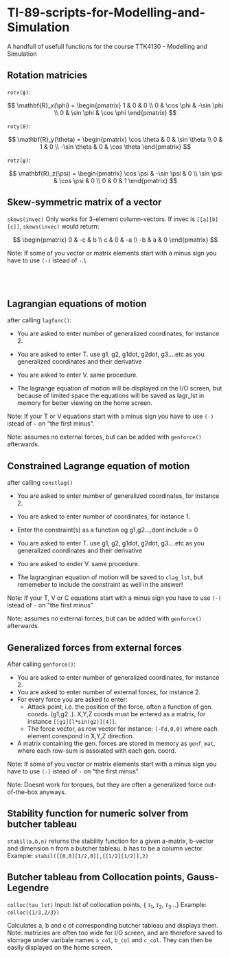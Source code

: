 # TI-89-scripts-for-Modelling-and-Simulation
A handfull of usefull functions for the course TTK4130 - Modelling and Simulation

## Rotation matricies
`rotx(ϕ)`:

$$
\mathbf{R}_x(\phi) =
\begin{pmatrix}
1 & 0 & 0 \\
0 & \cos \phi & -\sin \phi \\
0 & \sin \phi & \cos \phi
\end{pmatrix}
$$

`roty(θ)`:

$$
\mathbf{R}_y(\theta) =
\begin{pmatrix}
\cos \theta & 0 & \sin \theta \\
0 & 1 & 0 \\
-\sin \theta & 0 & \cos \theta
\end{pmatrix}
$$

`rotz(ψ)`:

$$
\mathbf{R}_z(\psi) =
\begin{pmatrix}
\cos \psi & -\sin \psi & 0 \\
\sin \psi & \cos \psi & 0 \\
0 & 0 & 1
\end{pmatrix}
$$

## Skew-symmetric matrix of a vector
`skews(invec)`
Only works for 3-element column-vectors.
If invec is `[[a][b][c]]`, `skews(invec)` would return:

$$
\begin{pmatrix}
0 & -c & b \\
c & 0 & -a \\
-b & a & 0
\end{pmatrix}
$$

Note: If some of you vector or matrix elements start with a minus sign you have to use `(-)` istead of `-`.\\\
<br/><br/><br/>
## Lagrangian equations of motion
after calling `lagfunc()`: 
- You are asked to enter number of generalized coordinates, for instance 2.
- You are asked to enter T. use g1, g2, g1dot, g2dot, g3....etc as you generalized coordinates and their derivative
- You are asked to enter V. same procedure.

- The lagrange equation of motion will be displayed on the I/O screen, but because of limited space the equations will be saved as lagr_lst in memory for better viewing on the home screen.

Note: If your T or V equations start with a minus sign you have to use `(-)` istead of `-` on "the first minus".

Note: assumes no external forces, but can be added with `genforce()` afterwards.


## Constrained Lagrange equation of motion
after calling `constlag()`
- You are asked to enter number of generalized coordinates, for instance 2.
- You are asked to enter number of coordinates, for instance 1.
- Enter the constraint(s) as a function og g1,g2...,dont include = 0
- You are asked to enter T. use g1, g2, g1dot, g2dot, g3....etc as you generalized coordinates and their derivative
- You are asked to ender V. same procedure.

- The lagranginan equation of motion will be saved to `clag_lst`, but rememeber to include the constraint as well in the answer!

Note: If your T, V or C equations start with a minus sign you have to use `(-)` istead of `-` on "the first minus"

Note: assumes no external forces, but can be added with `genforce()` afterwards.

## Generalized forces from external forces
After calling `genforce()`:
- You are asked to enter number of generalized coordinates, for instance 2.
- You are asked to enter number of external forces, for instance 2.
- For every force you are asked to enter:
  - Attack point, i.e. the position of the force, often a function of gen. coords. (g1,g2..). X,Y,Z coords must be entered as a matrix, for instance
    `[[g1][l*sin(g2)][4]]`.
  - The force vector, as row vector for instance: `[-Fd,0,0]` where each element corespond in X,Y,Z direction.
- A matrix containing the gen. forces are stored in memory as `genf_mat`, where each row-sum is assoiated with each gen. coord.

Note: If some of you vector or matrix elements start with a minus sign you have to use `(-)` istead of `-` on "the first minus".

Note: Doesnt work for torques, but they are often a generalized force out-of-the-box anyways.

## Stability function for numeric solver from butcher tableau
`stabil(a,b,n)` returns the stability function for a given a-matrix, b-vector and dimension n from a butcher tableau. b has to be a column vector.
Example: `stabil([[0,0][1/2,0]],[[1/2][1/2]],2)`

## Butcher tableau from Collocation points, Gauss-Legendre
`colloc(tau_lst)`
Input: list of collocation points,
{ $\tau_1$, $\tau_2$, $\tau_3$...}
Example: `colloc({1/3,2/3})`

Calculates a, b and c of corresponding butcher tableau and displays them.
Note: matricies are often too wide for I/O screen, and are therefore saved to storrage under varibale names `a_col`, `b_col` and `c_col`. They can then be easily displayed on the home screen. 

